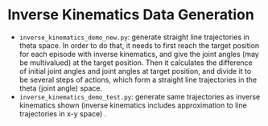 # Inverse Kinematics Data Generation

- `inverse_kinematics_demo_new.py`: generate straight line trajectories in theta space. In order to do that, it needs to first reach the target position for each episode with inverse kinematics, and give the joint angles  (may be multivalued) at the target position. Then it calculates the difference of initial joint angles and joint angles at target position, and divide it to be several steps of actions, which form a straight line trajectories in the theta (joint angle) space.
- `inverse_kinematics_demo_test.py`: generate same trajectories as inverse kinematics shown (inverse kinematics includes approximation to line trajectories in x-y space) .
